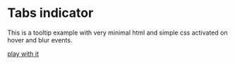 # Tabs indicator

This is a tooltip example with very minimal html and simple css activated on hover and blur events.

[play with it](https://ecorreia45.github.io/Before-Semicolon/tooltips/)

